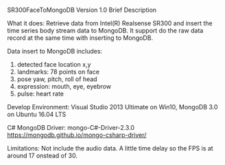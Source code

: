 SR300FaceToMongoDB Version 1.0 Brief Description

What it does: 
Retrieve data from Intel(R) Realsense SR300 and insert the time series body stream data to MongoDB. It support do the raw data record at the same time with inserting to MongoDB.

Data insert to MongoDB includes:
  1. detected face location x,y
  2. landmarks: 78 points on face
  3. pose yaw, pitch, roll of head
  4. expression: mouth, eye, eyebrow
  5. pulse: heart rate

Develop Environment: 
Visual Studio 2013 Ultimate on Win10, 
MongoDB 3.0 on Ubuntu 16.04 LTS

C# MongoDB Driver: 
mongo-C#-Driver-2.3.0 https://mongodb.github.io/mongo-csharp-driver/

Limitations:
Not include the audio data.
A little time delay so the FPS is at around 17 onstead of 30.
